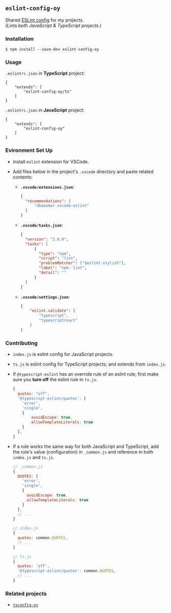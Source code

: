 ## `eslint-config-oy`

Shared [ESLint config](https://eslint.org) for my projects.  
*(Lints both JavaScript & TypeScript projects.)*

### Installation

```
$ npm install --save-dev eslint-config-oy
```

### Usage

`.eslintrc.json` in **TypeScript** project:

```jsonc
{
    "extends": [
        "eslint-config-oy/ts"
    ]
}
```

`.eslintrc.json` in **JavaScript** project:

```jsonc
{
    "extends": [
        "eslint-config-oy"
    ]
}
```

### Evironment Set Up

- Install `eslint` extension for VSCode.
- Add files below in the project's `.vscode` directory and paste related contents:

  - **`.vscode/extensions.json`**:
    ```json
    {
      "recommendations": [
          "dbaeumer.vscode-eslint"
      ]
    }
    ```
  - **`.vscode/tasks.json`**:
    ```json
    {
      "version": "2.0.0",
      "tasks": [
          {
            "type": "npm",
            "script": "lint",
            "problemMatcher": ["$eslint-stylish"],
            "label": "npm: lint",
            "detail": ""
          }
      ]
    }
    ```
  - **`.vscode/settings.json`**:
      ```json
      {
          "eslint.validate": [
              "typescript",
              "typescriptreact"
          ]
      }
      ```

### Contributing

- `index.js` is eslint config for JavaScript projects.
- `ts.js` is eslint config for TypeScript projects; and extends from `index.js`.
- If `@typescript-eslint` has an override rule of an eslint rule; first make sure you **turn off** the eslint rule in `ts.js`. 

  ```js
  {
    quotes: "off",
    '@typescript-eslint/quotes': [
      'error',
      'single',
      {
          avoidEscape: true,
          allowTemplateLiterals: true
      }
    ],
  }
  ```

- If a rule works the same way for both JavaScript and TypeScript, add the rule's value (configuration) in `_common.js` and reference in both `index.js` and `ts.js`.

  ```js
  // _common.js
  {
    QUOTES: [
      'error',
      'single',
      {
        avoidEscape: true,
        allowTemplateLiterals: true
      }
    ],
    // ...
  }

  // index.js
  {
    quotes: common.QUOTES,
    // ...
  }

  // ts.js
  {
    quotes: 'off',
    '@typescript-eslint/quotes': common.QUOTES,
    // ...
  }
  ```

### Related projects
- [`tsconfig-oy`](https://github.com/onury/tsconfig-oy)
